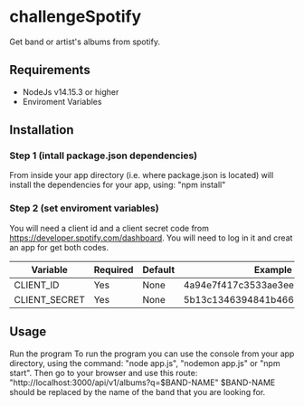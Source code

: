 # challengeSpotify
Get band or artist's albums from spotify.

## Requirements
* NodeJs v14.15.3 or higher
* Enviroment Variables

## Installation
### Step 1 (intall package.json dependencies)
From inside your app directory (i.e. where package.json is located) will install the dependencies for your app, using: "npm install"

### Step 2 (set enviroment variables)
You will need a client id and a client secret code from https://developer.spotify.com/dashboard. You will need to log in it and creat an app for get both codes.

| Variable        | Required           | Default  | Example |
| --------------- |--------------------| ---------| --------|
| CLIENT_ID       | Yes                |None      | 4a94e7f417c3533ae3ee268ddc100b66
| CLIENT_SECRET   | Yes                |None      | 5b13c1346394841b4663d4cd1cbf4f5c

## Usage
Run the program
To run the program you can use the console from your app directory, using the command: "node app.js", "nodemon app.js" or "npm start". Then go to your browser and use this route: "http://localhost:3000/api/v1/albums?q=$BAND-NAME" $BAND-NAME should be replaced by the name of the band that you are looking for.
